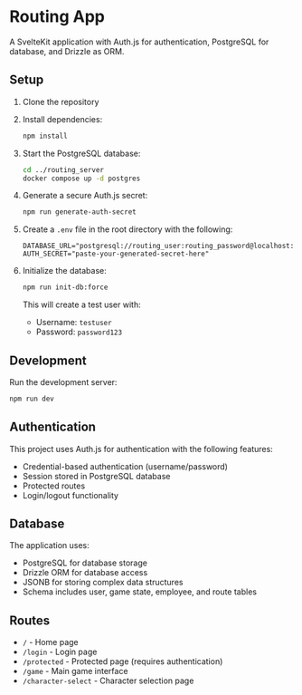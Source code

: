 # Routing App

A SvelteKit application with Auth.js for authentication, PostgreSQL for database, and Drizzle as ORM.

## Setup

1. Clone the repository
2. Install dependencies:

   ```bash
   npm install
   ```

3. Start the PostgreSQL database:

   ```bash
   cd ../routing_server
   docker compose up -d postgres
   ```

4. Generate a secure Auth.js secret:

   ```bash
   npm run generate-auth-secret
   ```

5. Create a `.env` file in the root directory with the following:

   ```
   DATABASE_URL="postgresql://routing_user:routing_password@localhost:5432/routing_game"
   AUTH_SECRET="paste-your-generated-secret-here"
   ```

6. Initialize the database:
   ```bash
   npm run init-db:force
   ```
   This will create a test user with:
   - Username: `testuser`
   - Password: `password123`

## Development

Run the development server:

```bash
npm run dev
```

## Authentication

This project uses Auth.js for authentication with the following features:

- Credential-based authentication (username/password)
- Session stored in PostgreSQL database
- Protected routes
- Login/logout functionality

## Database

The application uses:

- PostgreSQL for database storage
- Drizzle ORM for database access
- JSONB for storing complex data structures
- Schema includes user, game state, employee, and route tables

## Routes

- `/` - Home page
- `/login` - Login page
- `/protected` - Protected page (requires authentication)
- `/game` - Main game interface
- `/character-select` - Character selection page
